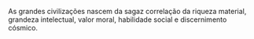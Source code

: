 ﻿As grandes civilizações nascem da sagaz correlação da riqueza material, grandeza intelectual, valor moral, habilidade social e discernimento cósmico.